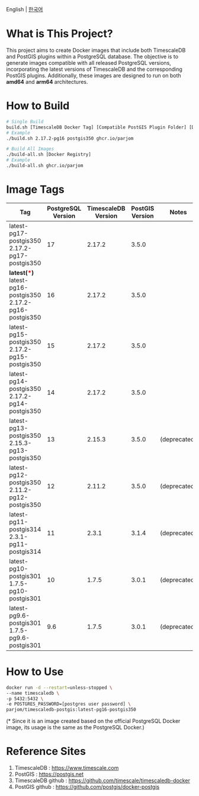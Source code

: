 English | [한국어](README.ko_KR.md)

# What is This Project?

This project aims to create Docker images that include both TimescaleDB and PostGIS plugins within a PostgreSQL database. The objective is to generate images compatible with all released PostgreSQL versions, incorporating the latest versions of TimescaleDB and the corresponding PostGIS plugins. Additionally, these images are designed to run on both **amd64** and **arm64** architectures.

# How to Build

```bash
# Single Build
build.sh [TimescaleDB Docker Tag] [Compatible PostGIS Plugin Folder] [Docker Registry]
# Example
./build.sh 2.17.2-pg16 postgis350 ghcr.io/parjom

# Build All Images
./build-all.sh [Docker Registry]
# Example
./build-all.sh ghcr.io/parjom
```

# Image Tags
|Tag|PostgreSQL Version|TimescaleDB Version|PostGIS Version|Notes|
|---|------|---|---|---|
|latest-pg17-postgis350<br/>2.17.2-pg17-postgis350|17|2.17.2|3.5.0||
|**latest(<font color="red">*</font>)**<br/>latest-pg16-postgis350<br/>2.17.2-pg16-postgis350|16|2.17.2|3.5.0||
|latest-pg15-postgis350<br/>2.17.2-pg15-postgis350|15|2.17.2|3.5.0||
|latest-pg14-postgis350<br/>2.17.2-pg14-postgis350|14|2.17.2|3.5.0||
|latest-pg13-postgis350<br/>2.15.3-pg13-postgis350|13|2.15.3|3.5.0|(deprecated)|
|latest-pg12-postgis350<br/>2.11.2-pg12-postgis350|12|2.11.2|3.5.0|(deprecated)|
|latest-pg11-postgis314<br/>2.3.1-pg11-postgis314|11|2.3.1|3.1.4|(deprecated)|
|latest-pg10-postgis301<br/>1.7.5-pg10-postgis301|10|1.7.5|3.0.1|(deprecated)|
|latest-pg9.6-postgis301<br/>1.7.5-pg9.6-postgis301|9.6|1.7.5|3.0.1|(deprecated)|

# How to Use
```bash
docker run -d --restart=unless-stopped \
--name timescaledb \
-p 5432:5432 \
-e POSTGRES_PASSWORD=[postgres user password] \
parjom/timescaledb-postgis:latest-pg16-postgis350
```
(* Since it is an image created based on the official PostgreSQL Docker image, its usage is the same as the PostgreSQL Docker.)

# Reference Sites
1. TimescaleDB : https://www.timescale.com
2. PostGIS : https://postgis.net
3. TimescaleDB github : https://github.com/timescale/timescaledb-docker
4. PostGIS github : https://github.com/postgis/docker-postgis
